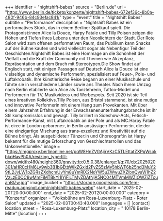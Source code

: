 +++
identifier = "nightshift-babes"
source = "Berlin.de"
url = "https://www.berlin.de/tickets/konzerte/nightshift-babes-672ef36c-8b0a-480f-946b-84c93efac841/"
type = "event"
title = "Nightshift Babes"
subtitle = "Performance"
description = "Nightshift Babes ist ein performatives Stück, das in einem Berliner Spätkauf spielt. Die Protagonist:innen Alice la Douce, Harpy Fatale und Tilly Poison zeigen die Höhen und Tiefen ihres Lebens unter den Neonlichtern der Stadt. Der Rote Salon wird zum offenen performativen Raum, das Publikum kann Snacks auf der Bühne kaufen und wird vielleicht sogar als Nebenfigur Teil der Geschichten.Nightshift Babes ist eine Hommage an die Schönheit der Vielfalt und die Kraft der Community mit Themen wie Akzeptanz, Repräsentation und dem Bruch mit Stereotypen.Die Show findet auf Englisch statt, mit einigen Passagen auf Deutsch.Alice la Douce ist eine vielseitige und dynamische Performerin, spezialisiert auf Feuer-, Pole- und Luftakrobatik. Ihre künstlerische Reise begann an einer Musikschule und führte sie in verschiedene Länder sowie ans Theater. Nach ihrem Umzug nach Berlin etablierte sich Alice als Tanzlehrerin, Tattoo-Model und Performerin für TV, Musikvideos und Werbespots. Seit 2020 ist sie Teil eines kreativen Kollektivs.Tilly Poison, aus Bristol stammend, ist eine mutige und innovative Performerin mit einem Hang zum Provokanten. Mit über einem Jahrzehnt Erfahrung in der Erwachsenenunterhaltungsbranche ist ihr Stil kompromisslos und gewagt. Tilly brilliert in Sideshow-Acts, Fetisch-Performance-Kunst, mit Luftakrobatik an der Pole und als MC.Harpy Fatale ist ein:e in London geborene:r, in Berlin ansässige:r Performer:in, die:der eine einzigartige Mischung aus trans-exzellenz und Kreativität auf die Bühne bringt. Als ausgebildete:r Tänzer:in und Choreograf:in ist Harpy bekannt für die mutige Erforschung von Geschlechterrollen und das Unkonventionelle."
image = "https://imgproxy.berlinonline.net/pqW8HnZVGAjirVKzC5TLEttatZXPgWsokbkpHavPh0A/resizing_type:fill-down/width:480/height:360/gravity:fp:0.5:0.38/enlarge:1/q:70/cb:2025020301/aHR0cHM6Ly9wb3B1bGEtbWlkZGxld2FyZS5zMy5hbWF6b25hd3MuY29tL2JvLW1pZGRsZXdhcmUvYm8uYmRlX2NoYW5uZWwuZXZlbnQvaW1hZ2VzLzE0OC8wMmFiMTBkYi1lYjFiLTMyZDAtNjA5NC04MTVmMWZlOWZiZTcuanBlZw.jpg"
image_bucket = "https://storage.googleapis.com/fem-readup.appspot.com/nightshift-babes.webp"
start_date = "2025-02-20T20:00:00.000"
end_date = "2025-02-20T20:00:00.000"
category = "Konzerte"
organizer = "Volksbühne am Rosa-Luxemburg-Platz - Roter Salon"
updated = "2025-02-03T00:43:40.000"
languages = []
[contact]
location_street = "Rosa-Luxemburg-Platz"
location_city = " 10178 Berlin-Mitte"
[location]
+++